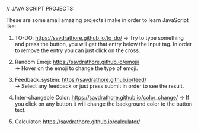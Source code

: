 // JAVA SCRIPT PROJECTS:

These are some small amazing projects i make in order to learn JavaScript like:
  1. TO-DO: https://savdrathore.github.io/to_do/
      -> Try to type something and press the button, you will get that entry below the input tag. In order to remove the entry you can just click on the cross. <br>
      
  2. Random Emoji: https://savdrathore.github.io/emoji/  <br> 
      -> Hover on the emoji to change the type of emoji. <br>
     
  3. Feedback_system:  https://savdrathore.github.io/feed/ <br>
      -> Select any feedback or just press submit in order to see the result. <br>
     
  4. Inter-changeble Color: https://savdrathore.github.io/color_change/
      -> If you click on any button it will change the background color to the button text. <br>
      
  5. Calculator: https://savdrathore.github.io/calculator/

